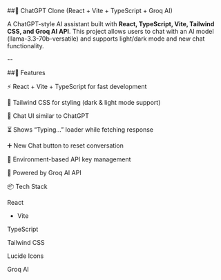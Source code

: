 ##🤖 ChatGPT Clone (React + Vite + TypeScript + Groq AI)

A ChatGPT-style AI assistant built with **React, TypeScript, Vite, Tailwind CSS, and Groq AI API**.
This project allows users to chat with an AI model (llama-3.3-70b-versatile) and supports light/dark mode and new chat functionality.

 --
 
##🚀 Features

⚡ React + Vite + TypeScript for fast development

🎨 Tailwind CSS for styling (dark & light mode support)

💬 Chat UI similar to ChatGPT

⏳ Shows “Typing...” loader while fetching response

➕ New Chat button to reset conversation

🔑 Environment-based API key management

🤝 Powered by Groq AI API

📦 Tech Stack

React
 + Vite

TypeScript

Tailwind CSS

Lucide Icons

Groq AI
